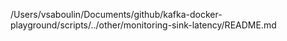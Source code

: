 /Users/vsaboulin/Documents/github/kafka-docker-playground/scripts/../other/monitoring-sink-latency/README.md